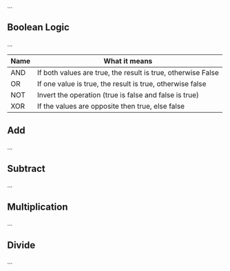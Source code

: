 ...



## Boolean Logic
...

| Name | What it means |
| ---- | ---- |
| AND | If both values are true, the result is true, otherwise False |
| OR | If one value is true, the result is true, otherwise false |
| NOT | Invert the operation (true is false and false is true) |
| XOR | If the values are opposite then true, else false |
## Add 
...
## Subtract
...
## Multiplication
...
## Divide
...